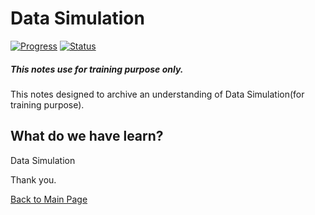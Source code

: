 # Data Simulation
[![Progress](https://img.shields.io/badge/Progress-100%25-blue.svg)]()
[![Status](https://img.shields.io/badge/Status-Completed-green.svg)]()

##### This notes use for training purpose only.
This notes designed to archive an understanding of Data Simulation(for training purpose).

## What do we have learn?

  Data Simulation

Thank you.

[Back to Main Page](https://github.com/eikmarizal/DataStar/)
